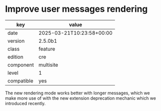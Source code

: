[//]: # (werk v2)
# Improve user messages rendering

key        | value
---------- | ---
date       | 2025-03-21T10:23:58+00:00
version    | 2.5.0b1
class      | feature
edition    | cre
component  | multisite
level      | 1
compatible | yes

The new rendering mode works better with longer messages, which we make more use
of with the new extension deprecation mechanic which we introduced recently.

